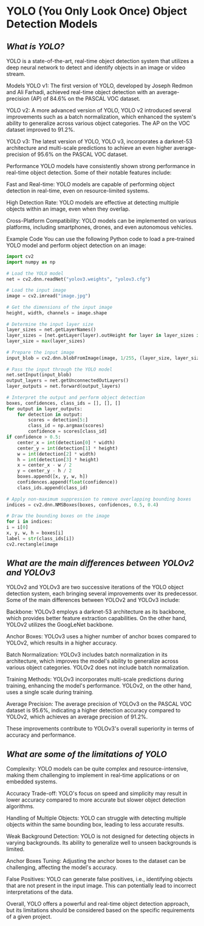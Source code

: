 # YOLO (You Only Look Once) Object Detection Models
## *What is YOLO?*
YOLO is a state-of-the-art, real-time object detection system that utilizes a deep neural network to detect and identify objects in an image or video stream.

Models
YOLO v1: The first version of YOLO, developed by Joseph Redmon and Ali Farhadi, achieved real-time object detection with an average-precision (AP) of 84.6% on the PASCAL VOC dataset.

YOLO v2: A more advanced version of YOLO, YOLO v2 introduced several improvements such as a batch normalization, which enhanced the system's ability to generalize across various object categories. The AP on the VOC dataset improved to 91.2%.

YOLO v3: The latest version of YOLO, YOLO v3, incorporates a darknet-53 architecture and multi-scale predictions to achieve an even higher average-precision of 95.6% on the PASCAL VOC dataset.

Performance
YOLO models have consistently shown strong performance in real-time object detection. Some of their notable features include:

Fast and Real-time: YOLO models are capable of performing object detection in real-time, even on resource-limited systems.

High Detection Rate: YOLO models are effective at detecting multiple objects within an image, even when they overlap.

Cross-Platform Compatibility: YOLO models can be implemented on various platforms, including smartphones, drones, and even autonomous vehicles.

Example Code
You can use the following Python code to load a pre-trained YOLO model and perform object detection on an image:
```python
import cv2
import numpy as np
    
# Load the YOLO model
net = cv2.dnn.readNet("yolov3.weights", "yolov3.cfg")
    
# Load the input image
image = cv2.imread("image.jpg")
    
# Get the dimensions of the input image
height, width, channels = image.shape
    
# Determine the input layer size
layer_sizes = net.getLayerNames()
layer_sizes = [net.getLayer(layer).outHeight for layer in layer_sizes if net.getLayer(layer).outHeight > 0]
layer_size = max(layer_sizes)
    
# Prepare the input image
input_blob = cv2.dnn.blobFromImage(image, 1/255, (layer_size, layer_size), [0,0,0], swapRB=True, crop=False)
    
# Pass the input through the YOLO model
net.setInput(input_blob)
output_layers = net.getUnconnectedOutLayers()
layer_outputs = net.forward(output_layers)
    
# Interpret the output and perform object detection
boxes, confidences, class_ids = [], [], []
for output in layer_outputs:
    for detection in output:
        scores = detection[5:]
        class_id = np.argmax(scores)
        confidence = scores[class_id]
if confidence > 0.5:
    center_x = int(detection[0] * width)
    center_y = int(detection[1] * height)
    w = int(detection[2] * width)
    h = int(detection[3] * height)
    x = center_x - w / 2
    y = center_y - h / 2
    boxes.append([x, y, w, h])
    confidences.append(float(confidence))
    class_ids.append(class_id)
    
# Apply non-maximum suppression to remove overlapping bounding boxes
indices = cv2.dnn.NMSBoxes(boxes, confidences, 0.5, 0.4)
    
# Draw the bounding boxes on the image
for i in indices:
i = i[0]
x, y, w, h = boxes[i]
label = str(class_ids[i])
cv2.rectangle(image
```
## *What are the main differences between YOLOv2 and YOLOv3*
YOLOv2 and YOLOv3 are two successive iterations of the YOLO object detection system, each bringing several improvements over its predecessor. Some of the main differences between YOLOv2 and YOLOv3 include:

Backbone: YOLOv3 employs a darknet-53 architecture as its backbone, which provides better feature extraction capabilities. On the other hand, YOLOv2 utilizes the GoogLeNet backbone.

Anchor Boxes: YOLOv3 uses a higher number of anchor boxes compared to YOLOv2, which results in a higher accuracy.

Batch Normalization: YOLOv3 includes batch normalization in its architecture, which improves the model's ability to generalize across various object categories. YOLOv2 does not include batch normalization.

Training Methods: YOLOv3 incorporates multi-scale predictions during training, enhancing the model's performance. YOLOv2, on the other hand, uses a single scale during training.

Average Precision: The average precision of YOLOv3 on the PASCAL VOC dataset is 95.6%, indicating a higher detection accuracy compared to YOLOv2, which achieves an average precision of 91.2%.

These improvements contribute to YOLOv3's overall superiority in terms of accuracy and performance.

## *What are some of the limitations of YOLO*
Complexity: YOLO models can be quite complex and resource-intensive, making them challenging to implement in real-time applications or on embedded systems.

Accuracy Trade-off: YOLO's focus on speed and simplicity may result in lower accuracy compared to more accurate but slower object detection algorithms.

Handling of Multiple Objects: YOLO can struggle with detecting multiple objects within the same bounding box, leading to less accurate results.

Weak Background Detection: YOLO is not designed for detecting objects in varying backgrounds. Its ability to generalize well to unseen backgrounds is limited.

Anchor Boxes Tuning: Adjusting the anchor boxes to the dataset can be challenging, affecting the model's accuracy.

False Positives: YOLO can generate false positives, i.e., identifying objects that are not present in the input image. This can potentially lead to incorrect interpretations of the data.

Overall, YOLO offers a powerful and real-time object detection approach, but its limitations should be considered based on the specific requirements of a given project.



